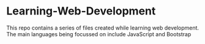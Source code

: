# Learning-Web-Development
This repo contains a series of files created while learning web development.
The main languages being focussed on include JavaScript and Bootstrap

